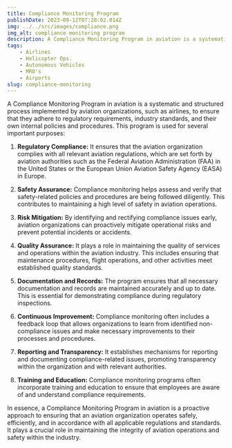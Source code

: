 ```yaml
---
title: Compliance Monitoring Program
publishDate: 2023-09-12T07:28:02.014Z
img: ../../src/images/compliance.png
img_alt: compliance monitoring program
description: A Compliance Monitoring Program in aviation is a systematic and structured process implemented by aviation organizations, such as airlines, to ensure that they adhere to regulatory requirements, industry standards, and their own internal policies and procedures.
tags:
    - Airlines
    - Helicopter Ops.
    - Autonomous Vehicles
    - MRO's
    - Airports
slug: compliance-monitoring
---
```


A Compliance Monitoring Program in aviation is a systematic and structured process implemented by aviation organizations, such as airlines, to ensure that they adhere to regulatory requirements, industry standards, and their own internal policies and procedures. This program is used for several important purposes:

1. **Regulatory Compliance:** It ensures that the aviation organization complies with all relevant aviation regulations, which are set forth by aviation authorities such as the Federal Aviation Administration (FAA) in the United States or the European Union Aviation Safety Agency (EASA) in Europe.

2. **Safety Assurance:** Compliance monitoring helps assess and verify that safety-related policies and procedures are being followed diligently. This contributes to maintaining a high level of safety in aviation operations.

3. **Risk Mitigation:** By identifying and rectifying compliance issues early, aviation organizations can proactively mitigate operational risks and prevent potential incidents or accidents.

4. **Quality Assurance:** It plays a role in maintaining the quality of services and operations within the aviation industry. This includes ensuring that maintenance procedures, flight operations, and other activities meet established quality standards.

5. **Documentation and Records:** The program ensures that all necessary documentation and records are maintained accurately and up to date. This is essential for demonstrating compliance during regulatory inspections.

6. **Continuous Improvement:** Compliance monitoring often includes a feedback loop that allows organizations to learn from identified non-compliance issues and make necessary improvements to their processes and procedures.

7. **Reporting and Transparency:** It establishes mechanisms for reporting and documenting compliance-related issues, promoting transparency within the organization and with relevant authorities.

8. **Training and Education:** Compliance monitoring programs often incorporate training and education to ensure that employees are aware of and understand compliance requirements.

In essence, a Compliance Monitoring Program in aviation is a proactive approach to ensuring that an aviation organization operates safely, efficiently, and in accordance with all applicable regulations and standards. It plays a crucial role in maintaining the integrity of aviation operations and safety within the industry.
